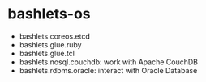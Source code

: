 # bashlets-os

* bashlets.coreos.etcd
* bashlets.glue.ruby
* bashlets.glue.tcl
* bashlets.nosql.couchdb: work with Apache CouchDB
* bashlets.rdbms.oracle: interact with Oracle Database
